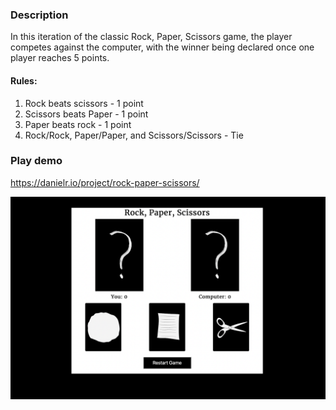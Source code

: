 ### Description

In this iteration of the classic Rock, Paper, Scissors game, the player competes against the computer, with the winner being declared once one player reaches 5 points.

#### Rules:
1. Rock beats scissors - 1 point
2. Scissors beats Paper - 1 point
3. Paper beats rock - 1 point
4. Rock/Rock, Paper/Paper, and Scissors/Scissors - Tie


### Play demo

https://danielr.io/project/rock-paper-scissors/

![Tux, the Linux mascot](/assets/screenshot-1.png)
